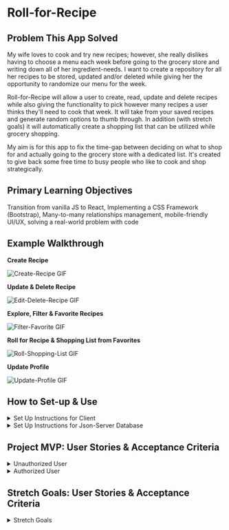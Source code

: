 # Roll-for-Recipe

## Problem This App Solved

My wife loves to cook and try new recipes; however, she really dislikes having to choose a menu each week before going to the grocery store and writing down all of her ingredient-needs. I want to create a repository for all her recipes to be stored, updated and/or deleted while giving her the opportunity to randomize our menu for the week.

Roll-for-Recipe will allow a user to create, read, update and delete recipes while also giving the functionality to pick however many recipes a user thinks they'll need to cook that week. It will take from your saved recipes and generate random options to thumb through. In addition (with stretch goals) it will automatically create a shopping list that can be utilized while grocery shopping.

My aim is for this app to fix the time-gap between deciding on what to shop for and actually going to the grocery store with a dedicated list. It's created to give back some free time to busy people who like to cook and shop strategically.

## Primary Learning Objectives

Transition from vanilla JS to React, Implementing a CSS Framework (Bootstrap), Many-to-many relationships management, mobile-friendly UI/UX, solving a real-world problem with code

## Example Walkthrough 

   **Create Recipe**

   ![Create-Recipe GIF](public/assets/Create-Recipe.gif)

   **Update & Delete Recipe**

   ![Edit-Delete-Recipe GIF](public/assets/Edit-Delete-Recipe.gif)

   **Explore, Filter & Favorite Recipes**

   ![Filter-Favorite GIF](public/assets/Filter-Favorite.gif)

   **Roll for Recipe & Shopping List from Favorites**

   ![Roll-Shopping-List GIF](public/assets/Roll-Shopping-List.gif)

   **Update Profile**

   ![Update-Profile GIF](public/assets/Update-Profile.gif)

## How to Set-up & Use

<details>
  <summary>Set Up Instructions for Client</summary>

1. Clone this repository:
    ```bash
    git clone git@github.com:MichaelGalo/Roll-for-Recipe.git
    ```

2. Navigate into the project directory:
    ```bash
    cd your-repo
    ```

3. Install dependencies:
    ```bash
    npm install
    ```

4. Run the application:
    ```bash
    npm run dev
    ```

5. Navigate to the LocalHost listed in the terminal with your browser. 

6. Make sure you've followed the API Download Instructions

</details>

<details>
  <summary>Set Up Instructions for Json-Server Database</summary>

1. Clone this repository:
    ```bash
    git clone git@github.com:MichaelGalo/Roll-For-Recipe-API.git
    ```

2. Navigate into the project directory:
    ```bash
    cd your-repo
    ```

3. Run Json-Server:
    ```bash
    json-server database.json -p 8088 --watch
    ```

</details>


## Project MVP: User Stories & Acceptance Criteria

<details>
  <summary>Unauthorized User</summary>

1. **Create an account**
   - Given the unauthorized user wants to access the application
   - When the unauthorized user loads the site initially, clicks on the "create account" and enters in log-in info (name & password)
   - Then the page will automatically redirect to the enter profile details page, then after that save to the home splash page

</details>

<details>
  <summary>Authorized User</summary>

1. **Log in**
   - Given the authorized user wants to access the application
   - When the authorized user loads the site initially and enters in log-in info (name & password)
   - Then the page will automatically redirect to the home splash page

2. **Create a new recipe**
   - Given the user wants to create a new recipe
   - When the user clicks on the new recipe button in the navbar
   - Then the page will redirect them to enter in new recipe details. After saving it will redirect to all recipes

3. **View all recipes**
   - Given the user wants to see all recipes
   - When the user clicks on the all-recipes on the nav bar
   - Then the all recipes page will render

4. **View recipe details**
   - Given the user wants to read a previously entered recipe
   - When the user clicks on the title of a recipe in the all-recipes page
   - Then the corresponding recipe details page will render

5. **Update recipe details**
   - Given the user wants to edit details of a previously entered recipe
   - When the user clicks the edit button on the recipe details page & updates the details in the newly rendered page
   - Then the recipe details page will render with the newly updated details reflected

6. **Delete a recipe**
   - Given the user wants to delete a recipe
   - When the user clicks on the delete button on the edit details page
   - Then recipe will be deleted, redirecting them to the all recipes page

7. **Log out**
   - Given the user wants to log out
   - When the user clicks on the log out button on the nav bar
   - Then the page will navigate to the enter details page

</details>

## Stretch Goals: User Stories & Acceptance Criteria

<details>
  <summary>Stretch Goals</summary>

1. **Navigate to home page**
   - Given the user wants to navigate to the home page
   - When the user clicks on the logo in the nav bar
   - Then the page will navigate back to the home splash page

2. **View profile details**
   - Given the user wants to see their profile details
   - When the user clicks on the profile button on the nav bar
   - Then the page navigates to the profile details page

3. **Edit profile details**
   - Given the user wants to initially enter after account creation or edit profile details
   - When the user initially access the application from create user or clicking profile button in nav bar
   - Then the edit profile details page will render

4. **Roll for recipe**
   - Given the user wants to generate a random set of recipes
   - When the user clicks on the Let's Roll! button on the nav bar
   - Then the roll-for-recipe page will render, allowing them enter how many to generate from their list of recipes

5. **Filter recipes by cooking time**
   - Given the user wants to filter recipes by time
   - When the user presses the filter dropdown select on all their all recipes page
   - Then only show results for recipes that match the time

6. **Filter recipes by keyword**
   - Given the user wants to filter recipes
   - When the user types keywords into the search bar on their all recipes page
   - Then only show results for recipes that match those keywords

7. **Favorite a recipe**
   - Given the user wants to favorite recipe
   - When the user presses a favorite button on all the all recipes page
   - Then favorite button will change colors & recipe will be added to the favorites page

8. **View favorite recipes**
   - Given the user wants to see their favorite recipes
   - When the user clicks on the favorites button on the nav bar
   - Then the favorites page will render

9. **Generate a shopping list**
   - Given the user wants to roll for recipes & selects a recipe to keep
   - When the user presses a shop! button on a recipe generated from roll-a-recipe page
   - Then the shopping list page will render all of the ingredients for the recipe in the shopping queue

10. **View shopping list**
    - Given the user wants to see their recipes currently shopping for
    - When the user presses a the shopping list button on the nav bar
    - Then shopping list page will render with ingredients displayed by sub-category with quantities displayed

11. **Mark off items from shopping list**
    - Given the user wants to use the application while grocery shopping to reduce ingredients
    - When the user presses a radio button connected to a given ingredient
    - Then the ingredient will disappear from the DOM

</details>